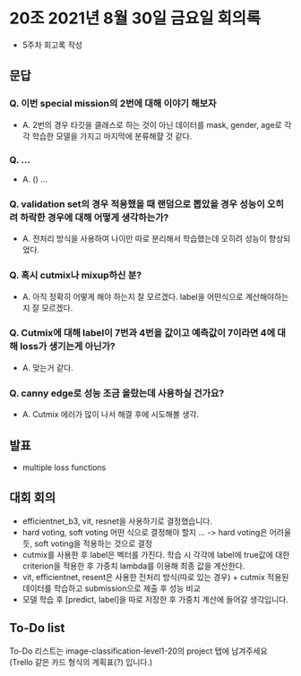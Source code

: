 # 20조 2021년 8월 30일 금요일 회의록

- 5주차 회고록 작성

## 문답

### Q. 이번 special mission의 2번에 대해 이야기 해보자

- A. 2번의 경우 타깃을 클래스로 하는 것이 아닌 데이터를 mask, gender, age로 각각 학습한 모델을 가지고 마지막에 분류해햘 것 같다.

### Q. ...

- A. () ...

### Q. validation set의 경우 적용했을 때 랜덤으로 뽑았을 경우 성능이 오히려 하락한 경우에 대해 어떻게 생각하는가?

- A. 전처리 방식을 사용하여 나이만 따로 분리해서 학습했는데 오히려 성능이 향상되었다.

### Q. 혹시 cutmix나 mixup하신 분?

- A. 아직 정확히 어떻게 해야 하는지 잘 모르겠다. label을 어떤식으로 계산해야하는지 잘 모르겠다.

### Q. Cutmix에 대해 label이 7번과 4번을 값이고 예측값이 7이라면 4에 대해 loss가 생기는게 아닌가?

- A. 맞는거 같다. 


### Q. canny edge로 성능 조금 올랐는데 사용하실 건가요?

- A. Cutmix 에러가 많이 나서 해결 후에 시도해볼 생각.


## 발표
- multiple loss functions


## 대회 회의
- efficientnet_b3, vit, resnet을 사용하기로 결정했습니다.
- hard voting, soft voting 어떤 식으로 결정해야 할지 ... -> hard voting은 어려울 듯, soft voting을 적용하는 것으로 결정
- cutmix를 사용한 후 label은 벡터를 가진다. 학습 시 각각에 label에 true값에 대한 criterion을 적용한 후 가중치 lambda를 이용해 최종 값을 계산한다.
- vit, efficientnet, resent은 사용한 전처리 방식(따로 있는 경우) + cutmix 적용된 데이터를 학습하고 submission으로 제출 후 성능 비교
- 모델 학습 후 [predict, label]을 따로 저장한 후 가중치 계산에 들어갈 생각입니다.

## To-Do list
To-Do 리스트는 image-classification-level1-20의 project 탭에 남겨주세요 (Trello 같은 카드 형식의 계획표(?) 입니다.)
